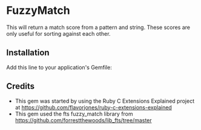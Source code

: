 # FuzzyMatch

This will return a match score from a pattern and string. These scores are only
useful for sorting against each other.

## Installation

Add this line to your application's Gemfile:

## Credits

- This gem was started by using the Ruby C Extensions Explained project at
  https://github.com/flavorjones/ruby-c-extensions-explained
- This gem used the fts fuzzy_match library from
  https://github.com/forrestthewoods/lib_fts/tree/master
